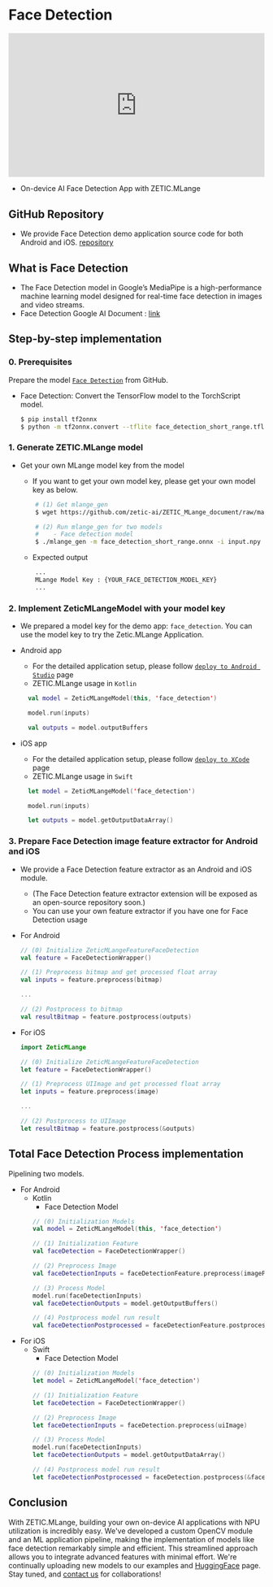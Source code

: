 # Face Detection
<div class="video-container" style="text-align:center;position:relative;height:0;padding-bottom:56.25%;padding-top:0px;overflow:hidden;">
<iframe style="position:absolute;top:0;left:0;width:100%;height:100%;" src="https://www.youtube.com/embed/GXtJKk7MdjQ" title="YouTube video player" frameborder="0" allow="accelerometer; autoplay; clipboard-write; encrypted-media; gyroscope; picture-in-picture; web-share" referrerpolicy="strict-origin-when-cross-origin" allowfullscreen></iframe>
</div>

- On-device AI Face Detection App with ZETIC.MLange

## GitHub Repository

- We provide Face Detection demo application source code for both Android and iOS. [repository](https://github.com/zetic-ai/ZETIC_MLange_apps/tree/main/face_detection)

## What is Face Detection

- The Face Detection model in Google’s MediaPipe is a high-performance machine learning model designed for real-time face detection in images and video streams.
- Face Detection Google AI Document : [link](https://ai.google.dev/edge/mediapipe/solutions/vision/face_detector)

## Step-by-step implementation

### 0. Prerequisites

Prepare the model [`Face Detection`](https://github.com/patlevin/face-detection-tflite) from GitHub.

- Face Detection: Convert the TensorFlow model to the TorchScript model.
    ``` bash
    $ pip install tf2onnx
    $ python -m tf2onnx.convert --tflite face_detection_short_range.tflite --output face_detection_short_range.onnx --opset 13
    ```

### 1. Generate ZETIC.MLange model
- Get your own MLange model key from the model
    - If you want to get your own model key, please get your own model key as below.
    
    ``` bash
        # (1) Get mlange_gen
        $ wget https://github.com/zetic-ai/ZETIC_MLange_document/raw/main/bin/mlange_gen && chmod 755 mlange_gen

        # (2) Run mlange_gen for two models
        #    - Face detection model
        $ ./mlange_gen -m face_detection_short_range.onnx -i input.npy

    ```

    - Expected output
    ``` bash
        ...
        MLange Model Key : {YOUR_FACE_DETECTION_MODEL_KEY}
        ...
    ```

### 2. Implement ZeticMLangeModel with your model key

- We prepared a model key for the demo app: `face_detection`. You can use the model key to try the Zetic.MLange Application.

- Android app
  - For the detailed application setup, please follow [`deploy to Android Studio`](https://docs.zetic.ai/android/deploy-to-android-studio.html) page
  - ZETIC.MLange usage in `Kotlin`

  ``` kotlin
    val model = ZeticMLangeModel(this, 'face_detection')

    model.run(inputs)

    val outputs = model.outputBuffers
  ```

- iOS app
  - For the detailed application setup, please follow [`deploy to XCode`](https://docs.zetic.ai/ios/deploy-to-xcode.html) page
  - ZETIC.MLange usage in `Swift`
  ``` swift
    let model = ZeticMLangeModel('face_detection')

    model.run(inputs)

    let outputs = model.getOutputDataArray()
  ```

### 3. Prepare Face Detection image feature extractor for Android and iOS
- We provide a Face Detection feature extractor as an Android and iOS module.
    - (The Face Detection feature extractor extension will be exposed as an open-source repository soon.)
    - You can use your own feature extractor if you have one for Face Detection usage

- For Android 
    ``` kotlin
    // (0) Initialize ZeticMLangeFeatureFaceDetection
    val feature = FaceDetectionWrapper()

    // (1) Preprocess bitmap and get processed float array
    val inputs = feature.preprocess(bitmap)

    ...

    // (2) Postprocess to bitmap
    val resultBitmap = feature.postprocess(outputs)
    ```

- For iOS

    ``` swift
    import ZeticMLange

    // (0) Initialize ZeticMLangeFeatureFaceDetection
    let feature = FaceDetectionWrapper()
    
    // (1) Preprocess UIImage and get processed float array
    let inputs = feature.preprocess(image)

    ...

    // (2) Postprocess to UIImage
    let resultBitmap = feature.postprocess(&outputs)
    ```

## Total Face Detection Process implementation
Pipelining two models.
- For Android
    - Kotlin
        - Face Detection Model
        ``` kotlin
        // (0) Initialization Models
        val model = ZeticMLangeModel(this, 'face_detection')

        // (1) Initialization Feature
        val faceDetection = FaceDetectionWrapper()
        
        // (2) Preprocess Image
        val faceDetectionInputs = faceDetectionFeature.preprocess(imagePtr)

        // (3) Process Model
        model.run(faceDetectionInputs)
        val faceDetectionOutputs = model.getOutputBuffers()

        // (4) Postprocess model run result
        val faceDetectionPostprocessed = faceDetectionFeature.postprocess(faceDetectionOutputs)
        ```
- For iOS
    - Swift
        - Face Detection Model
        ``` swift
        // (0) Initialization Models
        let model = ZeticMLangeModel('face_detection')

        // (1) Initialization Feature
        let faceDetection = FaceDetectionWrapper()
        
        // (2) Preprocess Image
        let faceDetectionInputs = faceDetection.preprocess(uiImage)

        // (3) Process Model
        model.run(faceDetectionInputs)
        let faceDetectionOutputs = model.getOutputDataArray()

        // (4) Postprocess model run result
        let faceDetectionPostprocessed = faceDetection.postprocess(&faceDetectionOutputs)
        ```

## Conclusion
 With ZETIC.MLange, building your own on-device AI applications with NPU utilization is incredibly easy. We've developed a custom OpenCV module and an ML application pipeline, making the implementation of models like face detection remarkably simple and efficient. This streamlined approach allows you to integrate advanced features with minimal effort. We're continually uploading new models to our examples and [HuggingFace](https://huggingface.co/ZETIC-ai) page. Stay tuned, and [contact us](https://zetic.ai/contact-sales) for collaborations!